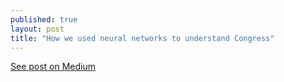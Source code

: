 ```yaml
---
published: true
layout: post
title: "How we used neural networks to understand Congress"
---
```


[See post on Medium](https://medium.com/fiscalnote-in-depth/how-we-used-neural-networks-to-understand-congress-c6aec3069594)
